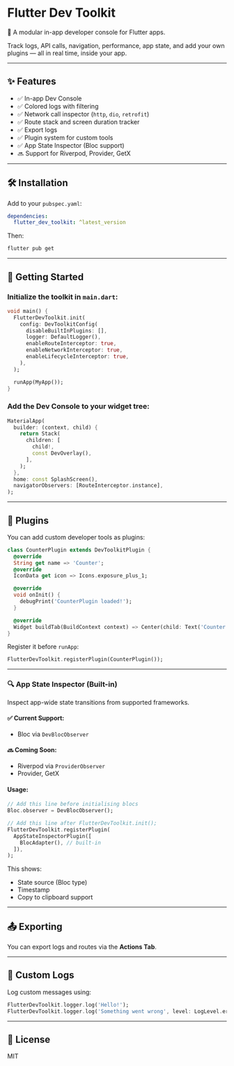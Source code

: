 # Flutter Dev Toolkit

🚀 A modular in-app developer console for Flutter apps.

Track logs, API calls, navigation, performance, app state, and add your own plugins — all in real time, inside your app.

---

## ✨ Features

- ✅ In-app Dev Console
- ✅ Colored logs with filtering
- ✅ Network call inspector (`http`, `dio`, `retrofit`)
- ✅ Route stack and screen duration tracker
- ✅ Export logs
- ✅ Plugin system for custom tools
- ✅ App State Inspector (Bloc support)
- 🔜 Support for Riverpod, Provider, GetX

---

## 🛠 Installation

Add to your `pubspec.yaml`:

```yaml
dependencies:
  flutter_dev_toolkit: ^latest_version
```

Then:

```bash
flutter pub get
```

---

## 🚀 Getting Started

### Initialize the toolkit in `main.dart`:

```dart
void main() {
  FlutterDevToolkit.init(
    config: DevToolkitConfig(
      disableBuiltInPlugins: [],
      logger: DefaultLogger(),
      enableRouteInterceptor: true,
      enableNetworkInterceptor: true,
      enableLifecycleInterceptor: true,
    ),
  );

  runApp(MyApp());
}
```

### Add the Dev Console to your widget tree:

```dart
MaterialApp(
  builder: (context, child) {
    return Stack(
      children: [
        child!,
        const DevOverlay(),
      ],
    );
  },
  home: const SplashScreen(),
  navigatorObservers: [RouteInterceptor.instance],
);
```

---

## 🧩 Plugins

You can add custom developer tools as plugins:

```dart
class CounterPlugin extends DevToolkitPlugin {
  @override 
  String get name => 'Counter';
  @override 
  IconData get icon => Icons.exposure_plus_1;

  @override 
  void onInit() {
    debugPrint('CounterPlugin loaded!');
  }

  @override 
  Widget buildTab(BuildContext context) => Center(child: Text('Counter Tab'));
}
```

Register it before `runApp`:

```dart
FlutterDevToolkit.registerPlugin(CounterPlugin());
```

---

### 🔍 App State Inspector (Built-in)

Inspect app-wide state transitions from supported frameworks.

#### ✅ Current Support:
- Bloc via `DevBlocObserver`

#### 🔜 Coming Soon:
- Riverpod via `ProviderObserver`
- Provider, GetX

#### Usage:

```dart
// Add this line before initialising blocs
Bloc.observer = DevBlocObserver();

// Add this line after FlutterDevToolkit.init();
FlutterDevToolkit.registerPlugin(
  AppStateInspectorPlugin([
    BlocAdapter(), // built-in
  ]),
);
```

This shows:
- State source (Bloc type)
- Timestamp
- Copy to clipboard support

---

## 📤 Exporting

You can export logs and routes via the **Actions Tab**.

---

## 📝 Custom Logs

Log custom messages using:

```dart
FlutterDevToolkit.logger.log('Hello!');
FlutterDevToolkit.logger.log('Something went wrong', level: LogLevel.error);
```

---

## 📄 License

MIT
